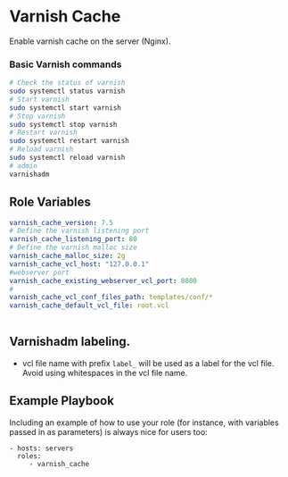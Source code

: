 Varnish Cache
=========

Enable varnish cache on the server (Nginx).
### Basic Varnish commands
```bash
# Check the status of varnish
sudo systemctl status varnish
# Start varnish
sudo systemctl start varnish
# Stop varnish
sudo systemctl stop varnish
# Restart varnish
sudo systemctl restart varnish
# Reload varnish
sudo systemctl reload varnish
# admin
varnishadm

```

Role Variables
--------------
```yaml
varnish_cache_version: 7.5
# Define the varnish listening port
varnish_cache_listening_port: 80
# Define the varnish malloc size
varnish_cache_malloc_size: 2g
varnish_cache_vcl_host: "127.0.0.1"
#webserver port
varnish_cache_existing_webserver_vcl_port: 8080
# 
varnish_cache_vcl_conf_files_path: templates/conf/*
varnish_cache_default_vcl_file: root.vcl
  
  ```
Varnishadm labeling.
--------------------

- vcl file name with prefix `label_` will be used as a label for the vcl file. Avoid using whitespaces in the vcl file name.

Example Playbook
----------------

Including an example of how to use your role (for instance, with variables passed in as parameters) is always nice for users too:

    - hosts: servers
      roles:
         - varnish_cache

